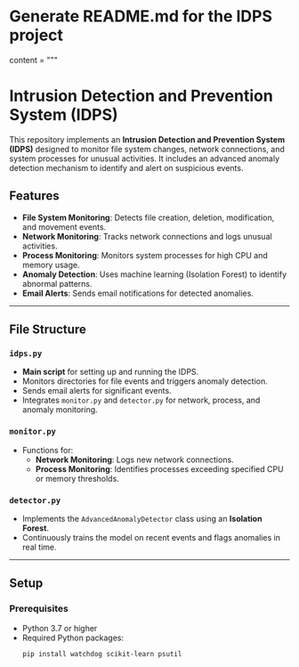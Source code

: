 # Generate README.md for the IDPS project

content = """
# Intrusion Detection and Prevention System (IDPS)

This repository implements an **Intrusion Detection and Prevention System (IDPS)** designed to monitor file system changes, network connections, and system processes for unusual activities. It includes an advanced anomaly detection mechanism to identify and alert on suspicious events.

## Features

- **File System Monitoring**: Detects file creation, deletion, modification, and movement events.
- **Network Monitoring**: Tracks network connections and logs unusual activities.
- **Process Monitoring**: Monitors system processes for high CPU and memory usage.
- **Anomaly Detection**: Uses machine learning (Isolation Forest) to identify abnormal patterns.
- **Email Alerts**: Sends email notifications for detected anomalies.

---

## File Structure

### `idps.py`
- **Main script** for setting up and running the IDPS.
- Monitors directories for file events and triggers anomaly detection.
- Sends email alerts for significant events.
- Integrates `monitor.py` and `detector.py` for network, process, and anomaly monitoring.

### `monitor.py`
- Functions for:
  - **Network Monitoring**: Logs new network connections.
  - **Process Monitoring**: Identifies processes exceeding specified CPU or memory thresholds.

### `detector.py`
- Implements the `AdvancedAnomalyDetector` class using an **Isolation Forest**.
- Continuously trains the model on recent events and flags anomalies in real time.

---

## Setup

### Prerequisites
- Python 3.7 or higher
- Required Python packages:
  ```bash
  pip install watchdog scikit-learn psutil
